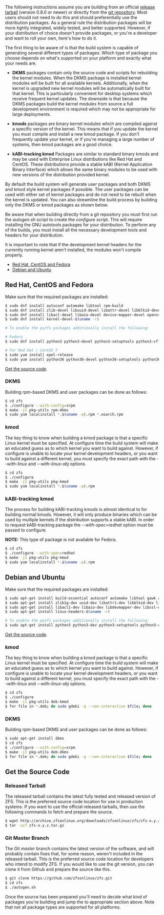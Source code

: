 The following instructions assume you are building from an official [release tarball][release] (version 0.8.0 or newer) or directly from the [git repository][git]. Most users should not need to do this and should preferentially use the distribution packages. As a general rule the distribution packages will be more tightly integrated, widely tested, and better supported. However, if your distribution of choice doesn't provide packages, or you're a developer and want to roll your own, here's how to do it.

The first thing to be aware of is that the build system is capable of generating several different types of packages. Which type of package you choose depends on what's supported on your platform and exactly what your needs are.

* **DKMS** packages contain only the source code and scripts for rebuilding the kernel modules. When the DKMS package is installed kernel modules will be built for all available kernels. Additionally, when the kernel is upgraded new kernel modules will be automatically built for that kernel. This is particularly convenient for desktop systems which receive frequent kernel updates. The downside is that because the DKMS packages build the kernel modules from source a full development environment is required which may not be appropriate for large deployments.

* **kmods** packages are binary kernel modules which are compiled against a specific version of the kernel. This means that if you update the kernel you must compile and install a new kmod package. If you don't frequently update your kernel, or if you're managing a large number of systems, then kmod packages are a good choice.

* **kABI-tracking kmod** Packages are similar to standard binary kmods and may be used with Enterprise Linux distributions like Red Hat and CentOS.  These distributions provide a stable kABI (Kernel Application Binary Interface) which allows the same binary modules to be used with new versions of the distribution provided kernel.

By default the build system will generate user packages and both DKMS and kmod style kernel packages if possible. The user packages can be used with either set of kernel packages and do not need to be rebuilt when the kernel is updated. You can also streamline the build process by building only the DKMS or kmod packages as shown below.

Be aware that when building directly from a git repository you must first run the *autogen.sh* script to create the *configure* script. This will require installing the GNU autotools packages for your distribution.  To perform any of the builds, you must install all the necessary development tools and headers for your distribution.

It is important to note that if the development kernel headers for the currently running kernel aren't installed, the modules won't compile properly.

* [Red Hat, CentOS and Fedora](#red-hat-centos-and-fedora)
* [Debian and Ubuntu](#debian-and-ubuntu)

## Red Hat, CentOS and Fedora

Make sure that the required packages are installed:

```sh
$ sudo dnf install autoconf automake libtool rpm-build
$ sudo dnf install zlib-devel libuuid-devel libattr-devel libblkid-devel libselinux-devel libudev-devel
$ sudo dnf install libacl-devel libaio-devel device-mapper-devel openssl-devel libtirpc-devel elfutils-libelf-devel
$ sudo dnf install kernel-devel-$(uname -r)

# To enable the pyzfs packages additionally install the following:

# Fedora
$ sudo dnf install python3 python3-devel python3-setuptools python3-cffi 

# For Red Hat / CentOS 7
$ sudo yum install epel-release
$ sudo yum install python36 python36-devel python36-setuptools python36-cffi
```

[Get the source code](#get-the-source-code).

### DKMS

Building rpm-based DKMS and user packages can be done as follows:

```sh
$ cd zfs
$ ./configure --with-config=srpm
$ make -j1 pkg-utils rpm-dkms
$ sudo yum localinstall *.$(uname -p).rpm *.noarch.rpm
```

### kmod

The key thing to know when building a kmod package is that a specific Linux kernel must be specified. At configure time the build system will make an educated guess as to which kernel you want to build against. However, if configure is unable to locate your kernel development headers, or you want to build against a different kernel, you must specify the exact path with the *--with-linux* and *--with-linux-obj* options.

```sh
$ cd zfs
$ ./configure
$ make -j1 pkg-utils pkg-kmod
$ sudo yum localinstall *.$(uname -p).rpm
```

### kABI-tracking kmod

The process for building kABI-tracking kmods is almost identical to for building normal kmods.  However, it will only produce binaries which can be used by multiple kernels if the distribution supports a stable kABI.  In order to request kABI-tracking package the *--with-spec=redhat* option must be passed to configure.

**NOTE:** This type of package is not available for Fedora.

```sh
$ cd zfs
$ ./configure --with-spec=redhat
$ make -j1 pkg-utils pkg-kmod
$ sudo yum localinstall *.$(uname -p).rpm
```

## Debian and Ubuntu

Make sure that the required packages are installed:

```sh
$ sudo apt-get install build-essential autoconf automake libtool gawk alien fakeroot gdebi-core
$ sudo apt-get install zlib1g-dev uuid-dev libattr1-dev libblkid-dev libselinux-dev libudev-dev
$ sudo apt-get install libacl1-dev libaio-dev libdevmapper-dev libssl-dev libelf-dev
$ sudo apt-get install linux-headers-$(uname -r)

# To enable the pyzfs packages additionally install the following:
$ sudo apt-get install python3 python3-dev python3-setuptools python3-cffi
```

[Get the source code](#get-the-source-code).

### kmod

The key thing to know when building a kmod package is that a specific Linux kernel must be specified. At configure time the build system will make an educated guess as to which kernel you want to build against. However, if configure is unable to locate your kernel development headers, or you want to build against a different kernel, you must specify the exact path with the *--with-linux* and *--with-linux-obj* options.

```sh
$ cd zfs
$ ./configure
$ make -j1 pkg-utils deb-kmod
$ for file in *.deb; do sudo gdebi -q --non-interactive $file; done
```

### DKMS

Building rpm-based DKMS and user packages can be done as follows:

```sh
$ sudo apt-get install dkms
$ cd zfs
$ ./configure --with-config=srpm
$ make -j1 pkg-utils deb-dkms
$ for file in *.deb; do sudo gdebi -q --non-interactive $file; done
```

## Get the Source Code

### Released Tarball

The released tarball contains the latest fully tested and released version of ZFS.  This is the preferred source code location for use in production systems.  If you want to use the official released tarballs, then use the following commands to fetch and prepare the source.

```sh
$ wget http://archive.zfsonlinux.org/downloads/zfsonlinux/zfs/zfs-x.y.z.tar.gz
$ tar -xzf zfs-x.y.z.tar.gz
```

### Git Master Branch

The Git *master* branch contains the latest version of the software, and will probably contain fixes that, for some reason, weren't included in the released tarball.  This is the preferred source code location for developers who intend to modify ZFS.  If you would like to use the git version, you can clone it from Github and prepare the source like this.

```sh
$ git clone https://github.com/zfsonlinux/zfs.git
$ cd zfs
$ ./autogen.sh
```

Once the source has been prepared you'll need to decide what kind of packages you're building and jump the to appropriate section above.  Note that not all package types are supported for all platforms.

[release]: https://github.com/zfsonlinux/zfs/releases/latest
[git]: https://github.com/zfsonlinux/zfs
